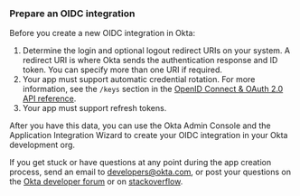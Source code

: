 ### Prepare an OIDC integration

Before you create a new OIDC integration in Okta:

<!-- [ian 2020.02.25] this step doesn't matter unless the user can choose something besides the web app platform
1. Decide which platform you'll be using for the app:
   * A web app is accessed through the browser and can remain running on a server that can store a secret safely.
   * A native app resides on the end user's device.
   * A single page app (SPA) is a web app that is contained on a single web page. All code is retrieved when the page is loaded initially - the page does not reload or refresh. A SPA app cannot keep running on a server.
-->

1. Determine the login and optional logout redirect URIs on your system. A redirect URI is where Okta sends the authentication response and ID token. You can specify more than one URI if required.
1. Your app must support automatic credential rotation. For more information, see the `/keys` section in the [OpenID Connect & OAuth 2.0 API reference](/docs/reference/api/oidc/#key-rotation).
1. Your app must support refresh tokens.

<!-- [ian 2020.02.25] the following steps are unnecessary if we only support web apps
1. If your integration is a web or native app, decide whether or not to use refresh tokens.
1. If your app is a SPA app, decide what kind of app visibility and login flow you want. You can configure your app in two ways:
   1. The sign-in request is initiated only in the background, and doesn't use an Okta app button.
   1. The sign-in request can be initiated either by the app or by Okta. In this case, there are two flow options:
      * Redirecting to the app to start the sign-in request. This flow conforms to [Section 4](http://openid.net/specs/openid-connect-core-1_0.html#ThirdPartyInitiatedLogin) of the OpenID Connect specification. When the end users click an Okta app, they are redirected to the `initiate_login_uri` of the client application, which constructs an authorization request and redirects the end user back to Okta.
      * Sending an ID token directly to the app. This is a simpler flow. Okta creates an ID token and posts it directly to the first redirect URI registered for the client application. This flow is the same as with sign-in requests for SAML apps. You can configure which OpenID Connect scopes are granted. The `form_post` response mode is used for this flow. There is no state parameter included in the request, since it is a one-way request and not round-trip.
-->

After you have this data, you can use the Okta Admin Console and the Application Integration Wizard to create your OIDC integration in your Okta development org.

If you get stuck or have questions at any point during the app creation process, send an email to <developers@okta.com>, or post your questions on the [Okta developer forum](https://devforum.okta.com/search?q=oidc) or on [stackoverflow](https://stackoverflow.com/search?q=oidc+okta).
